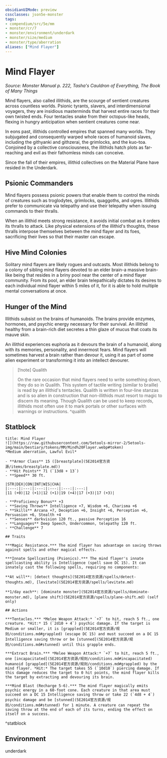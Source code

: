 ```yaml
---
obsidianUIMode: preview
cssclasses: json5e-monster
tags:
- compendium/src/5e/mm
- monster/cr/7
- monster/environment/underdark
- monster/size/medium
- monster/type/aberration
aliases: ["Mind Flayer"]
---
```

# Mind Flayer
*Source: Monster Manual p. 222, Tasha's Cauldron of Everything, The Book of Many Things*  

Mind flayers, also called illithids, are the scourge of sentient creatures across countless worlds. Psionic tyrants, slavers, and interdimensional voyagers, they are insidious masterminds that harvest entire races for their own twisted ends. Four tentacles snake from their octopus-like heads, flexing in hungry anticipation when sentient creatures come near.

In eons past, illithids controlled empires that spanned many worlds. They subjugated and consequently warped whole races of humanoid slaves, including the githyanki and githzerai, the grimlocks, and the kuo-toa. Conjoined by a collective consciousness, the illithids hatch plots as far-reaching and evil as their fathomless minds can conceive.

Since the fall of their empires, illithid collectives on the Material Plane have resided in the Underdark.

## Psionic Commanders

Mind flayers possess psionic powers that enable them to control the minds of creatures such as troglodytes, grimlocks, quaggoths, and ogres. Illithids prefer to communicate via telepathy and use their telepathy when issuing commands to their thralls.

When an illithid meets strong resistance, it avoids initial combat as it orders its thralls to attack. Like physical extensions of the illithid's thoughts, these thralls interpose themselves between the mind flayer and its foes, sacrificing their lives so that their master can escape.

## Hive Mind Colonies

Solitary mind flayers are likely rogues and outcasts. Most illithids belong to a colony of sibling mind flayers devoted to an elder brain-a massive brain-like being that resides in a briny pool near the center of a mind flayer community. From its pool, an elder brain telepathically dictates its desires to each individual mind flayer within 5 miles of it, for it is able to hold multiple mental conversations at once.

## Hunger of the Mind

Illithids subsist on the brains of humanoids. The brains provide enzymes, hormones, and psychic energy necessary for their survival. An illithid healthy from a brain-rich diet secretes a thin glaze of mucus that coats its mauve skin.

An illithid experiences euphoria as it devours the brain of a humanoid, along with its memories, personality, and innermost fears. Mind flayers will sometimes harvest a brain rather than devour it, using it as part of some alien experiment or transforming it into an intellect devourer.

> [!note] Qualith
> 
> On the rare occasion that mind flayers need to write something down, they do so in Qualith. This system of tactile writing (similar to braille) is read by an illithid's tentacles. Qualith is written in four-line stanzas and is so alien in construction that non-illithids must resort to magic to discern its meaning. Though Qualith can be used to keep records, illithids most often use it to mark portals or other surfaces with warnings or instructions.
^qualith

## Statblock

```ad-statblock
title: Mind Flayer
![](https://raw.githubusercontent.com/5etools-mirror-2/5etools-img/main/bestiary/tokens/MM/Mind%20Flayer.webp#token)
*Medium aberration, Lawful Evil*

- **Armor Class** 15 ([breastplate](5E2014官方资源/items/breastplate.md))
- **Hit Points** 71 (`13d8 + 13`)
- **Speed** 30 ft.

|STR|DEX|CON|INT|WIS|CHA|
|:---:|:---:|:---:|:---:|:---:|:---:|
|11 (+0)|12 (+1)|12 (+1)|19 (+4)|17 (+3)|17 (+3)|

- **Proficiency Bonus** +3
- **Saving Throws** Intelligence +7, Wisdom +6, Charisma +6
- **Skills** Arcana +7, Deception +6, Insight +6, Perception +6, Persuasion +6, Stealth +4
- **Senses** darkvision 120 ft., passive Perception 16
- **Languages** Deep Speech, Undercommon, telepathy 120 ft.
- **Challenge** 7

## Traits

***Magic Resistance.*** The mind flayer has advantage on saving throws against spells and other magical effects.

***Innate Spellcasting (Psionics).*** The mind flayer's innate spellcasting ability is Intelligence (spell save DC 15). It can innately cast the following spells, requiring no components:

**At will**: [detect thoughts](5E2014官方资源/spells/detect-thoughts.md), [levitate](5E2014官方资源/spells/levitate.md)

**1/day each**: [dominate monster](5E2014官方资源/spells/dominate-monster.md), [plane shift](5E2014官方资源/spells/plane-shift.md) (self only)

## Actions

***Tentacles.*** *Melee Weapon Attack:* `+7` to hit, reach 5 ft., one creature. *Hit:* 15 (`2d10 + 4`) psychic damage. If the target is Medium or smaller, it is [grappled](5E2014官方资源/规则/conditions.md#grappled) (escape DC 15) and must succeed on a DC 15 Intelligence saving throw or be [stunned](5E2014官方资源/规则/conditions.md#stunned) until this grapple ends.

***Extract Brain.*** *Melee Weapon Attack:* `+7` to hit, reach 5 ft., one [incapacitated](5E2014官方资源/规则/conditions.md#incapacitated) humanoid [grappled](5E2014官方资源/规则/conditions.md#grappled) by the mind flayer. *Hit:* The target takes 55 (`10d10`) piercing damage. If this damage reduces the target to 0 hit points, the mind flayer kills the target by extracting and devouring its brain.

***Mind Blast (Recharge 5-6).*** The mind flayer magically emits psychic energy in a 60-foot cone. Each creature in that area must succeed on a DC 15 Intelligence saving throw or take 22 (`4d8 + 4`) psychic damage and be [stunned](5E2014官方资源/规则/conditions.md#stunned) for 1 minute. A creature can repeat the saving throw at the end of each of its turns, ending the effect on itself on a success.
```
^statblock

## Environment

underdark